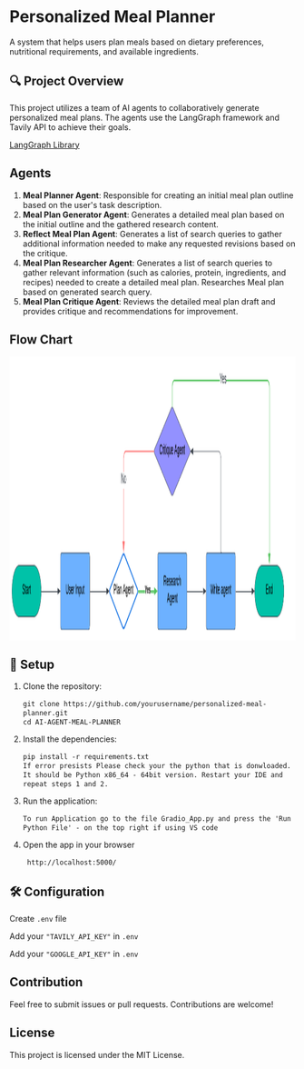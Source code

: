 # Personalized Meal Planner

A system that helps users plan meals based on dietary preferences, nutritional requirements, and available ingredients.

## 🔍 Project Overview

This project utilizes a team of AI agents to collaboratively generate personalized meal plans. The agents use the LangGraph framework and Tavily API to achieve their goals.

[LangGraph Library](https://github.com/langchain-ai/langgraph)

## Agents

1. **Meal Planner Agent**: Responsible for creating an initial meal plan outline based on the user's task description.
2. **Meal Plan Generator Agent**: Generates a detailed meal plan based on the initial outline and the gathered research content.
3. **Reflect Meal Plan Agent**: Generates a list of search queries to gather additional information needed to make any requested revisions based on the critique.
4. **Meal Plan Researcher Agent**: Generates a list of search queries to gather relevant information (such as calories, protein, ingredients, and recipes) needed to create a detailed meal plan. Researches Meal plan based on generated search query.
5. **Meal Plan Critique Agent**: Reviews the detailed meal plan draft and provides critique and recommendations for improvement.

## Flow Chart

<div align="center">
<img align="center" height="500" src="./img/AI-Meal-Planner.png">
</div>

## 🚀 Setup

1. Clone the repository:
    ```Terminal
    git clone https://github.com/yourusername/personalized-meal-planner.git
    cd AI-AGENT-MEAL-PLANNER
    ```


2. Install the dependencies:
    ```Terminal
    pip install -r requirements.txt
    If error presists Please check your the python that is donwloaded. 
    It should be Python x86_64 - 64bit version. Restart your IDE and repeat steps 1 and 2.
    ```

4. Run the application:
    ```Terminal
    To run Application go to the file Gradio_App.py and press the 'Run Python File' - on the top right if using VS code
    ```
5. Open the app in your browser
   ```sh
    http://localhost:5000/
    ```

## 🛠️ Configuration

Create `.env` file

Add your `"TAVILY_API_KEY"` in `.env`

Add your `"GOOGLE_API_KEY"` in `.env`

## Contribution

Feel free to submit issues or pull requests. Contributions are welcome!

## License

This project is licensed under the MIT License.
